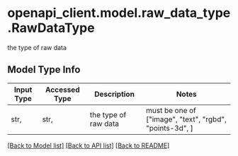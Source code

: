 # openapi_client.model.raw_data_type.RawDataType

the type of raw data

## Model Type Info
Input Type | Accessed Type | Description | Notes
------------ | ------------- | ------------- | -------------
str,  | str,  | the type of raw data | must be one of ["image", "text", "rgbd", "points-3d", ] 

[[Back to Model list]](../../README.md#documentation-for-models) [[Back to API list]](../../README.md#documentation-for-api-endpoints) [[Back to README]](../../README.md)


